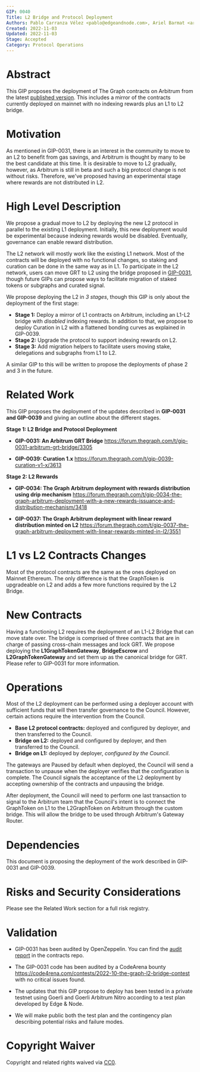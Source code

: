 ```yaml
---
GIP: 0040
Title: L2 Bridge and Protocol Deployment
Authors: Pablo Carranza Vélez <pablo@edgeandnode.com>, Ariel Barmat <ariel@edgeandnode.com>, Tomás Migone <tomas@edgeandnode.com>
Created: 2022-11-03
Updated: 2022-11-03
Stage: Accepted
Category: Protocol Operations
---
```


# Abstract

This GIP proposes the deployment of The Graph contracts on Arbitrum from the latest [published version](https://github.com/graphprotocol/contracts/tree/pcv/l2-bridge). This includes a mirror of the contracts currently deployed on mainnet with no indexing rewards plus an L1 to L2 bridge.

# Motivation

As mentioned in GIP-0031, there is an interest in the community to move to an L2 to benefit from gas savings, and Arbitrum is thought by many to be the best candidate at this time. It is desirable to move to L2 gradually, however, as Arbitrum is still in beta and such a big protocol change is not without risks. Therefore, we've proposed having an experimental stage where rewards are not distributed in L2.

# High Level Description

We propose a gradual move to L2 by deploying the new L2 protocol in parallel to the existing L1 deployment. Initially, this new deployment would be experimental because indexing rewards would be disabled. Eventually, governance can enable reward distribution.

The L2 network will mostly work like the existing L1 network. Most of the contracts will be deployed with no functional changes, so staking and curation can be done in the same way as in L1. To participate in the L2 network, users can move GRT to L2 using the bridge proposed in [GIP-0031](./0031-arbitrum-grt-bridge.md), though future GIPs can propose ways to facilitate migration of staked tokens or subgraphs and curated signal.

We propose deploying the L2 in _3 stages_, though this GIP is only about the deployment of the first stage:

- **Stage 1:** Deploy a mirror of L1 contracts on Arbitrum, including an L1-L2 bridge with _disabled_ indexing rewards. In addition to that, we propose to deploy Curation in L2 with a flattened bonding curves as explained in GIP-0039.
- **Stage 2:** Upgrade the protocol to support indexing rewards on L2.
- **Stage 3:** Add migration helpers to facilitate users moving stake, delegations and subgraphs from L1 to L2.

A similar GIP to this will be written to propose the deployments of phase 2 and 3 in the future.

# Related Work

This GIP proposes the deployment of the updates described in **GIP-0031 and GIP-0039** and giving an outline about the different stages.

**Stage 1: L2 Bridge and Protocol Deployment**

- **GIP-0031: An Arbitrum GRT Bridge**
  https://forum.thegraph.com/t/gip-0031-arbitrum-grt-bridge/3305

- **GIP-0039: Curation 1.x**
  https://forum.thegraph.com/t/gip-0039-curation-v1-x/3613

**Stage 2: L2 Rewards**

- **GIP-0034: The Graph Arbitrum deployment with rewards distribution using drip mechanism** https://forum.thegraph.com/t/gip-0034-the-graph-arbitrum-deployment-with-a-new-rewards-issuance-and-distribution-mechanism/3418

- **GIP-0037: The Graph Arbitrum deployment with linear reward distribution minted on L2** https://forum.thegraph.com/t/gip-0037-the-graph-arbitrum-deployment-with-linear-rewards-minted-in-l2/3551

# L1 vs L2 Contracts Changes

Most of the protocol contracts are the same as the ones deployed on Mainnet Ethereum. The only difference is that the GraphToken is upgradeable on L2 and adds a few more functions required by the L2 Bridge.

# New Contracts

Having a functioning L2 requires the deployment of an L1-L2 Bridge that can move state over. The bridge is comprised of three contracts that are in charge of passing cross-chain messages and lock GRT. We propose deploying the **L1GraphTokenGateway**, **BridgeEscrow** and **L2GraphTokenGateway** and set them up as the canonical bridge for GRT. Please refer to GIP-0031 for more information.

# Operations

Most of the L2 deployment can be performed using a deployer account with sufficient funds that will then transfer governance to the Council. However, certain actions require the intervention from the Council.

- **Base L2 protocol contracts:** deployed and configured by deployer, and then transferred to the Council.
- **Bridge on L2:** deployed and configured by deployer, and then transferred to the Council.
- **Bridge on L1:** deployed by deployer, _configured by the Council_.

The gateways are Paused by default when deployed, the Council will send a transaction to unpause when the deployer verifies that the configuration is complete. The Council signals the acceptance of the L2 deployment by accepting ownership of the contracts and unpausing the bridge.

After deployment, the Council will need to perform one last transaction to signal to the Arbitrum team that the Council's intent is to connect the GraphToken on L1 to the L2GraphToken on Arbitrum through the custom bridge. This will allow the bridge to be used through Arbitrum's Gateway Router.

# Dependencies

This document is proposing the deployment of the work described in GIP-0031 and GIP-0039.

# Risks and Security Considerations

Please see the Related Work section for a full risk registry.

# Validation

- GIP-0031 has been audited by OpenZeppelin. You can find the [audit report](https://github.com/graphprotocol/contracts/blob/a2a09a5aac15dd468d73f9c02618a74edafb0fff/audits/OpenZeppelin/2022-07-pr552-summary.pdf) in the contracts repo.

- The GIP-0031 code has been audited by a CodeArena bounty https://code4rena.com/contests/2022-10-the-graph-l2-bridge-contest with no critical issues found.

- The updates that this GIP propose to deploy has been tested in a private testnet using Goerli and Goerli Arbitrum Nitro according to a test plan developed by Edge & Node.

- We will make public both the test plan and the contingency plan describing potential risks and failure modes.

# Copyright Waiver

Copyright and related rights waived via [CC0](https://creativecommons.org/publicdomain/zero/1.0/).
